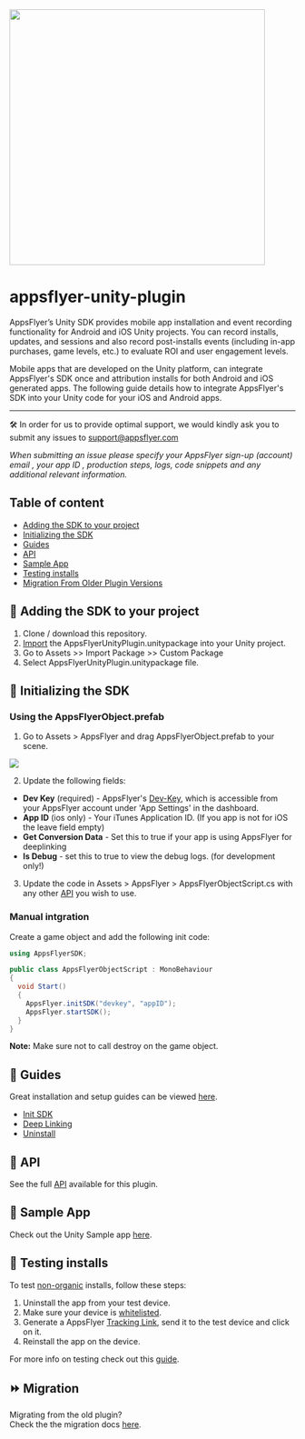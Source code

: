 
<img src="https://www.appsflyer.com/wp-content/uploads/2016/11/logo-1.svg"  width="450">

# appsflyer-unity-plugin

AppsFlyer’s Unity SDK provides mobile app installation and event recording functionality for Android and iOS Unity projects. You can record installs, updates, and sessions and also record post-installs events (including in-app purchases, game levels, etc.) to evaluate ROI and user engagement levels.

Mobile apps that are developed on the Unity platform, can integrate AppsFlyer's SDK once and attribution installs for both Android and iOS generated apps. The following guide details how to integrate AppsFlyer's SDK into your Unity code for your iOS and Android apps.

---

🛠 In order for us to provide optimal support, we would kindly ask you to submit any issues to support@appsflyer.com

*When submitting an issue please specify your AppsFlyer sign-up (account) email , your app ID , production steps, logs, code snippets and any additional relevant information.*


## Table of content
- [Adding the SDK to your project](#add-sdk-to-project)
- [Initializing the SDK](#init-sdk)
- [Guides](#guides)
- [API](#api) 
- [Sample App](#sample-app)
- [Testing installs](#testing-installs)
- [Migration From Older Plugin Versions](#migration) 


## <a id="add-sdk-to-project"> 📲 Adding the SDK to your project

1. Clone / download this repository.
2. [Import](https://docs.unity3d.com/Manual/AssetPackages.html) the AppsFlyerUnityPlugin.unitypackage into your Unity project.
3. Go to Assets >> Import Package >> Custom Package
4. Select AppsFlyerUnityPlugin.unitypackage file.


## <a id="init-sdk"> 🚀 Initializing the SDK

### Using the AppsFlyerObject.prefab

1. Go to Assets > AppsFlyer and drag AppsFlyerObject.prefab to your scene.
<img src="https://firebasestorage.googleapis.com/v0/b/firstintegrationapp.appspot.com/o/Unity2_add_object.png?alt=media&token=526b87f4-d5aa-400b-805d-5efe3f38ac87"  >

2. Update the following fields:
- **Dev Key** (required) - AppsFlyer's [Dev-Key](https://support.appsflyer.com/hc/en-us/articles/211719806-Global-app-settings-#sdk-dev-key), which is accessible from your AppsFlyer account under 'App Settings' in the dashboard.
- **App ID** (ios only) - Your iTunes Application ID. (If you app is not for iOS the leave field empty)
- **Get Conversion Data** - Set this to true if your app is using AppsFlyer for deeplinking
- **Is Debug** - set this to true to view the debug logs. (for development only!)

3. Update the code in Assets > AppsFlyer > AppsFlyerObjectScript.cs with any other [API](/docs/API.md) you wish to use.

### Manual intgration

Create a game object and add the following init code:

```c#
using AppsFlyerSDK;

public class AppsFlyerObjectScript : MonoBehaviour
{
  void Start()
  {
    AppsFlyer.initSDK("devkey", "appID");
    AppsFlyer.startSDK();
  }
}
```

**Note:** Make sure not to call destroy on the game object. 


 ## <a id="guides"> 📖 Guides

Great installation and setup guides can be viewed [here](/docs/Guides.md).

- [Init SDK](/docs/Guides.md#init-sdk)
- [Deep Linking](/docs/Guides.md#deeplinking)
- [Uninstall](/docs/Guides.md#track-app-uninstalls)

## <a id="api"> 📑 API
  
See the full [API](/docs/API.md) available for this plugin.

## <a id="sample-app"> :pencil: Sample App
  
Check out the Unity Sample app [here](/docs/MigrationGuide.md).

## <a id="testing-installs"> 📱 Testing installs
  
  To test [non-organic](https://support.appsflyer.com/hc/en-us/articles/115005995229-Organic-vs-non-organic-installs) installs, follow these steps:
  1. Uninstall the app from your test device.
  2. Make sure your device is [whitelisted](https://support.appsflyer.com/hc/en-us/articles/207031996-Whitelisting-test-devices).
  3. Generate a AppsFlyer [Tracking Link](https://support.appsflyer.com/hc/en-us/articles/207033836-Custom-link-management#intro), send it to the test device and click on it.
  4. Reinstall the app on the device.
  
For more info on testing check out this [guide](https://support.appsflyer.com/hc/en-us/articles/360001559405-Testing-AppsFlyer-SDK-integration#introduction).

## <a id="migration"> ⏩ Migration 
  
Migrating from the old plugin? <br/>
Check the the migration docs [here](/docs/MigrationGuide.md).


